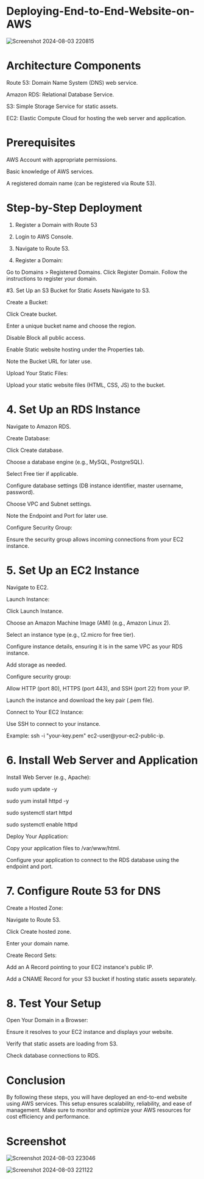 # Deploying-End-to-End-Website-on-AWS


![Screenshot 2024-08-03 220815](https://github.com/user-attachments/assets/64adeb2b-6d9e-4372-94ea-415ac0f08720)
# Architecture Components
Route 53: Domain Name System (DNS) web service.

Amazon RDS: Relational Database Service.

S3: Simple Storage Service for static assets.

EC2: Elastic Compute Cloud for hosting the web server and application.


# Prerequisites
AWS Account with appropriate permissions.

Basic knowledge of AWS services.

A registered domain name (can be registered via Route 53).

# Step-by-Step Deployment
1. Register a Domain with Route 53

2. Login to AWS Console.

3.  Navigate to Route 53.

4.  Register a Domain:

Go to Domains > Registered Domains.
Click Register Domain.
Follow the instructions to register your domain.

#3. Set Up an S3 Bucket for Static Assets
Navigate to S3.

Create a Bucket:

Click Create bucket.

Enter a unique bucket name and choose the region.

Disable Block all public access.

Enable Static website hosting under the Properties tab.

Note the Bucket URL for later use.

Upload Your Static Files:

Upload your static website files (HTML, CSS, JS) to the bucket.

# 4. Set Up an RDS Instance
Navigate to Amazon RDS.

Create Database:

Click Create database.

Choose a database engine (e.g., MySQL, PostgreSQL).

Select Free tier if applicable.

Configure database settings (DB instance identifier, master username, password).

Choose VPC and Subnet settings.

Note the Endpoint and Port for later use.

Configure Security Group:

Ensure the security group allows incoming connections from your EC2 instance.

# 5. Set Up an EC2 Instance
Navigate to EC2.

Launch Instance:

Click Launch Instance.

Choose an Amazon Machine Image (AMI) (e.g., Amazon Linux 2).

Select an instance type (e.g., t2.micro for free tier).

Configure instance details, ensuring it is in the same VPC as your RDS instance.

Add storage as needed.

Configure security group:

Allow HTTP (port 80), HTTPS (port 443), and SSH (port 22) from your IP.

Launch the instance and download the key pair (.pem file).

Connect to Your EC2 Instance:

Use SSH to connect to your instance.

Example: ssh -i "your-key.pem" ec2-user@your-ec2-public-ip.

# 6. Install Web Server and Application

Install Web Server (e.g., Apache):

sudo yum update -y

sudo yum install httpd -y

sudo systemctl start httpd

sudo systemctl enable httpd

Deploy Your Application:

Copy your application files to /var/www/html.

Configure your application to connect to the RDS database using the endpoint and port.

# 7. Configure Route 53 for DNS
Create a Hosted Zone:

Navigate to Route 53.

Click Create hosted zone.

Enter your domain name.

Create Record Sets:

Add an A Record pointing to your EC2 instance's public IP.

Add a CNAME Record for your S3 bucket if hosting static assets separately.

# 8. Test Your Setup
Open Your Domain in a Browser:

Ensure it resolves to your EC2 instance and displays your website.

Verify that static assets are loading from S3.

Check database connections to RDS.

# Conclusion
By following these steps, you will have deployed an end-to-end website using AWS services. This setup ensures scalability, reliability, and ease of management. Make sure to monitor and optimize your AWS resources for cost efficiency and performance.

# Screenshot
![Screenshot 2024-08-03 223046](https://github.com/user-attachments/assets/edc96a5f-9a5d-4b5c-b57c-ee0de79ca156)

![Screenshot 2024-08-03 221122](https://github.com/user-attachments/assets/a618d12b-8467-4c8a-899f-2181488a99c8)


